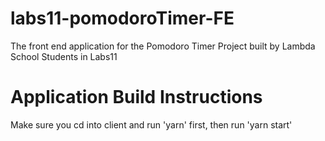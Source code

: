 # labs11-pomodoroTimer-FE
The front end application for the Pomodoro Timer Project built by Lambda School Students in Labs11

# Application Build Instructions

Make sure you cd into client and run 'yarn' first, then run 'yarn start'
